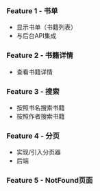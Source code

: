 ### Feature 1 - 书单

- 显示书单（书籍列表）
- 与后台API集成

### Feature 2 - 书籍详情

- 查看书籍详情

### Feature 3 - 搜索

- 按照书名搜索书籍
- 按照作者搜索书籍

### Feature 4 - 分页

- 实现/引入分页器
- 后端

### Feature 5 - NotFound页面
